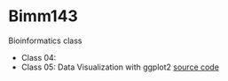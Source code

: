 # Bimm143
Bioinformatics class

- Class 04: 
- Class 05: Data Visualization with ggplot2 [source code](https://github.com/Moises1098/Bimm143/tree/main/class05)
